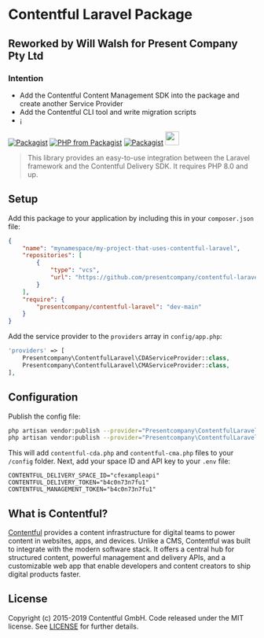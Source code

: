 # Contentful Laravel Package

## Reworked by Will Walsh for Present Company Pty Ltd

### Intention

- Add the Contentful Content Management SDK into the package and create another Service Provider
- Add the Contentful CLI tool and write migration scripts
- ¡

[![Packagist](https://img.shields.io/packagist/v/contentful/laravel.svg?style=for-the-badge)](https://packagist.org/packages/contentful/laravel)
[![PHP from Packagist](https://img.shields.io/packagist/php-v/contentful/laravel.svg?style=for-the-badge)](https://packagist.org/packages/contentful/laravel)
[![Packagist](https://img.shields.io/github/license/contentful/contentful-laravel.svg?style=for-the-badge)](https://packagist.org/packages/contentful/laravel)
<img height="28px" src="https://circleci.com/gh/contentful/contentful-laravel.svg?style=shield"/>

> This library provides an easy-to-use integration between the Laravel framework and the Contentful Delivery SDK. It requires PHP 8.0 and up.

## Setup

Add this package to your application by including this in your `composer.json` file:

``` json
{
    "name": "mynamespace/my-project-that-uses-contentful-laravel",
    "repositories": [
        {
            "type": "vcs",
            "url": "https://github.com/presentcompany/contentful-laravel.git"
        }
    ],
    "require": {
        "presentcompany/contentful-laravel": "dev-main"
    }
}
```

Add the service provider to the `providers` array in `config/app.php`:

``` php
'providers' => [
    Presentcompany\ContentfulLaravel\CDAServiceProvider::class,
    Presentcompany\ContentfulLaravel\CMAServiceProvider::class,
],
```

## Configuration

Publish the config file:

``` sh
php artisan vendor:publish --provider="Presentcompany\ContentfulLaravel\CDAServiceProvider"
php artisan vendor:publish --provider="Presentcompany\ContentfulLaravel\CMAServiceProvider"
```

This will add `contentful-cda.php` and `contentful-cma.php` files to your `/config` folder. Next, add your space ID and API key to your `.env` file:

    CONTENTFUL_DELIVERY_SPACE_ID="cfexampleapi"
    CONTENTFUL_DELIVERY_TOKEN="b4c0n73n7fu1"
    CONTENTFUL_MANAGEMENT_TOKEN="b4c0n73n7fu1"

## What is Contentful?

[Contentful](https://www.contentful.com) provides a content infrastructure for digital teams to power content in websites, apps, and devices. Unlike a CMS, Contentful was built to integrate with the modern software stack. It offers a central hub for structured content, powerful management and delivery APIs, and a customizable web app that enable developers and content creators to ship digital products faster.

## License

Copyright (c) 2015-2019 Contentful GmbH. Code released under the MIT license. See [LICENSE](LICENSE) for further details.
